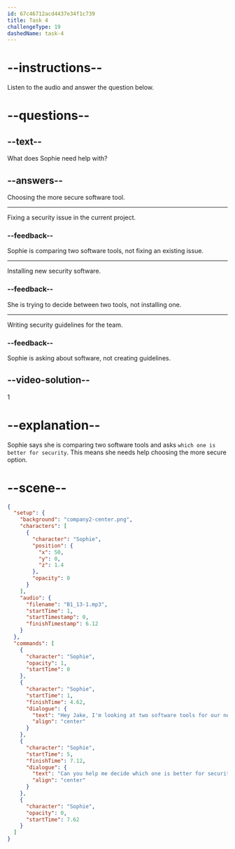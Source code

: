 ```yaml
---
id: 67c46712acd4437e34f1c739
title: Task 4
challengeType: 19
dashedName: task-4
---
```


<!-- (audio) Sophie: Hey, Jake. I'm looking at two software tools for our next project. Can you help me decide which one is better for security? -->

# --instructions--

Listen to the audio and answer the question below.

# --questions--

## --text--

What does Sophie need help with?

## --answers--

Choosing the more secure software tool.

---

Fixing a security issue in the current project.

### --feedback--

Sophie is comparing two software tools, not fixing an existing issue.

---

Installing new security software.

### --feedback--

She is trying to decide between two tools, not installing one.

---

Writing security guidelines for the team.

### --feedback--

Sophie is asking about software, not creating guidelines.

## --video-solution--

1

# --explanation--

Sophie says she is comparing two software tools and asks `which one is better for security`. This means she needs help choosing the more secure option.

# --scene--

```json
{
  "setup": {
    "background": "company2-center.png",
    "characters": [
      {
        "character": "Sophie",
        "position": {
          "x": 50,
          "y": 0,
          "z": 1.4
        },
        "opacity": 0
      }
    ],
    "audio": {
      "filename": "B1_13-1.mp3",
      "startTime": 1,
      "startTimestamp": 0,
      "finishTimestamp": 6.12
    }
  },
  "commands": [
    {
      "character": "Sophie",
      "opacity": 1,
      "startTime": 0
    },
    {
      "character": "Sophie",
      "startTime": 1,
      "finishTime": 4.62,
      "dialogue": {
        "text": "Hey Jake, I'm looking at two software tools for our next project.",
        "align": "center"
      }
    },
    {
      "character": "Sophie",
      "startTime": 5,
      "finishTime": 7.12,
      "dialogue": {
        "text": "Can you help me decide which one is better for security?",
        "align": "center"
      }
    },
    {
      "character": "Sophie",
      "opacity": 0,
      "startTime": 7.62
    }
  ]
}
```
